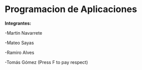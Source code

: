 # Programacion de Aplicaciones


**Integrantes:**

-Martin Navarrete


-Mateo Sayas


-Ramiro Alves


-Tomás Gómez (Press F to pay respect)